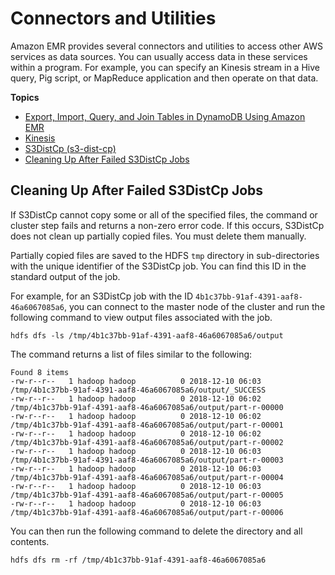 # Connectors and Utilities<a name="emr-connectors"></a>

Amazon EMR provides several connectors and utilities to access other AWS services as data sources\. You can usually access data in these services within a program\. For example, you can specify an Kinesis stream in a Hive query, Pig script, or MapReduce application and then operate on that data\.

**Topics**
+ [Export, Import, Query, and Join Tables in DynamoDB Using Amazon EMR](EMRforDynamoDB.md)
+ [Kinesis](emr-kinesis.md)
+ [S3DistCp \(s3\-dist\-cp\)](UsingEMR_s3distcp.md)
+ [Cleaning Up After Failed S3DistCp Jobs](#s3distcp-cleanup)

## Cleaning Up After Failed S3DistCp Jobs<a name="s3distcp-cleanup"></a>

If S3DistCp cannot copy some or all of the specified files, the command or cluster step fails and returns a non\-zero error code\. If this occurs, S3DistCp does not clean up partially copied files\. You must delete them manually\.

Partially copied files are saved to the HDFS `tmp` directory in sub\-directories with the unique identifier of the S3DistCp job\. You can find this ID in the standard output of the job\.

For example, for an S3DistCp job with the ID `4b1c37bb-91af-4391-aaf8-46a6067085a6`, you can connect to the master node of the cluster and run the following command to view output files associated with the job\.

```
hdfs dfs -ls /tmp/4b1c37bb-91af-4391-aaf8-46a6067085a6/output
```

The command returns a list of files similar to the following:

```
Found 8 items
-rw-r--r--   1 hadoop hadoop          0 2018-12-10 06:03 /tmp/4b1c37bb-91af-4391-aaf8-46a6067085a6/output/_SUCCESS
-rw-r--r--   1 hadoop hadoop          0 2018-12-10 06:02 /tmp/4b1c37bb-91af-4391-aaf8-46a6067085a6/output/part-r-00000
-rw-r--r--   1 hadoop hadoop          0 2018-12-10 06:02 /tmp/4b1c37bb-91af-4391-aaf8-46a6067085a6/output/part-r-00001
-rw-r--r--   1 hadoop hadoop          0 2018-12-10 06:02 /tmp/4b1c37bb-91af-4391-aaf8-46a6067085a6/output/part-r-00002
-rw-r--r--   1 hadoop hadoop          0 2018-12-10 06:03 /tmp/4b1c37bb-91af-4391-aaf8-46a6067085a6/output/part-r-00003
-rw-r--r--   1 hadoop hadoop          0 2018-12-10 06:03 /tmp/4b1c37bb-91af-4391-aaf8-46a6067085a6/output/part-r-00004
-rw-r--r--   1 hadoop hadoop          0 2018-12-10 06:03 /tmp/4b1c37bb-91af-4391-aaf8-46a6067085a6/output/part-r-00005
-rw-r--r--   1 hadoop hadoop          0 2018-12-10 06:03 /tmp/4b1c37bb-91af-4391-aaf8-46a6067085a6/output/part-r-00006
```

You can then run the following command to delete the directory and all contents\.

```
hdfs dfs rm -rf /tmp/4b1c37bb-91af-4391-aaf8-46a6067085a6
```
